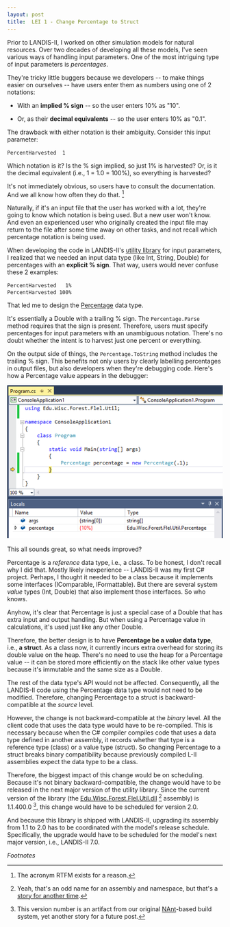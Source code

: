 ```yaml
---
layout: post
title:  LEI 1 - Change Percentage to Struct
---
```


Prior to LANDIS-II, I worked on other simulation models for natural resources.
Over two decades of developing all these models, I've seen various ways of handling input parameters.
One of the most intriguing type of input parameters is _percentages_.

They're tricky little buggers because we developers -- to make things easier on ourselves -- have users enter them as numbers using one of 2 notations:

*  With an __implied % sign__ -- so the user enters 10% as "10".

*  Or, as their __decimal equivalents__ -- so the user enters 10% as "0.1".

The drawback with either notation is their ambiguity.
Consider this input parameter:

    PercentHarvested  1

Which notation is it?
Is the % sign implied, so just 1% is harvested?
Or, is it the decimal equivalent (i.e., 1 = 1.0 = 100%), so everything is harvested?

It's not immediately obvious, so users have to consult the documentation.
And we all know how often they do that. [^1]

Naturally, if it's an input file that the user has worked with a lot, they're going to know which notation is being used.
But a new user won't know.
And even an experienced user who originally created the input file may return to the file after some time away on other tasks, and not recall which percentage notation is being used.

When developing the code in LANDIS-II's [utility library][] for input parameters, I realized that we needed an input data type (like Int, String, Double) for percentages with an __explicit % sign__.
That way, users would never confuse these 2 examples:

    PercentHarvested   1%
    PercentHarvested 100%

That led me to design the [Percentage][] data type.

[utility library]: https://github.com/LANDIS-II-Foundation/Core-Utilities-Library
[Percentage]: https://github.com/LANDIS-II-Foundation/Core-Utilities-Library/blob/master/src/Percentage.cs

It's essentially a Double with a trailing % sign.
The `Percentage.Parse` method requires that the sign is present.
Therefore, users must specify percentages for input parameters with an unambiguous notation.
There's no doubt whether the intent is to harvest just one percent or everything.

On the output side of things, the `Percentage.ToString` method includes the trailing % sign.
This benefits not only users by clearly labelling percentages in output files, but also developers when they're debugging code.
Here's how a Percentage value appears in the debugger:

![Screenshot of a percentage variable in the Locals windows of the C# debugger](/images/percentage-debugger.png)

This all sounds great, so what needs improved?

Percentage is a _reference_ data type, i.e., a class.
To be honest, I don't recall why I did that.
Mostly likely inexperience -- LANDIS-II was my first C# project.
Perhaps, I thought it needed to be a class because it implements some interfaces (IComparable, IFormattable).
But there are several system _value_ types (Int, Double) that also implement those interfaces.
So who knows.

Anyhow, it's clear that Percentage is just a special case of a Double that has extra input and output handling.
But when using a Percentage value in calculations, it's used just like any other Double.

Therefore, the better design is to have __Percentage be a _value_ data type__, i.e., __a struct__.
As a class now, it currently incurs extra overhead for storing its double value on the heap.
There's no need to use the heap for a Percentage value -- it can be stored more efficiently on the stack like other value types because it's immutable and the same size as a Double.

The rest of the data type's API would not be affected.
Consequently, all the LANDIS-II code using the Percentage data type would not need to be modified.
Therefore, changing Percentage to a struct is backward-compatible at the _source_ level.

However, the change is not backward-compatible at the _binary_ level.
All the client code that uses the data type would have to be re-compiled.
This is necessary because when the C# compiler compiles code that uses a data type defined in another assembly, it records whether that type is a reference type (class) or a value type (struct).
So changing Percentage to a struct breaks binary compatibility because previously compiled L-II assemblies expect the data type to be a class.

Therefore, the biggest impact of this change would be on scheduling.
Because it's not binary backward-compatible, the change would have to be released in the next major version of the utility library.
Since the current version of the library (the [Edu.Wisc.Forest.Flel.Util.dll][] [^2] assembly) is 1.1.400.0 [^3], this change would have to be scheduled for version 2.0.

[Edu.Wisc.Forest.Flel.Util.dll]: https://github.com/LANDIS-II-Foundation/Core-Model/tree/master/model/trunk/third-party/FLEL/util/bin

And because this library is shipped with LANDIS-II, upgrading its assembly from 1.1 to 2.0 has to be coordinated with the model's release schedule.
Specifically, the upgrade would have to be scheduled for the model's next major version, i.e., LANDIS-II 7.0.


_Footnotes_

[^1]: The acronym RTFM exists for a reason.
[^2]: Yeah, that's an odd name for an assembly and namespace, but that's a [story for another time][].
[^3]: This version number is an artifact from our original [NAnt][]-based build system, yet another story for a future post.

[NAnt]: http://nant.sourceforge.net/
[story for another time]:  /2016/06/20/LEI-3-util-lib/
